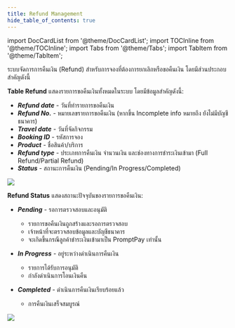 ```yaml
---
title: Refund Management
hide_table_of_contents: true
---
```


import DocCardList from '@theme/DocCardList';
import TOCInline from '@theme/TOCInline';
import Tabs from '@theme/Tabs';
import TabItem from '@theme/TabItem';

<TabItem value="Refund">

ระบบจัดการการคืนเงิน (Refund) สำหรับการจองที่ต้องการยกเลิกหรือขอคืนเงิน โดยมีส่วนประกอบสำคัญดังนี้

<Tabs>
<TabItem value="Refund List" label="Table Refund" default>

**Table Refund** แสดงรายการขอคืนเงินทั้งหมดในระบบ โดยมีข้อมูลสำคัญดังนี้:

- ***Refund date*** - วันที่ทำรายการขอคืนเงิน
- ***Refund No.*** - หมายเลขรายการขอคืนเงิน (หากขึ้น Incomplete info หมายถึง ยังไม่มีบัญชีธนาคาร)
- ***Travel date*** - วันที่จัดกิจกรรม
- ***Booking ID*** - รหัสการจอง
- ***Product*** - ชื่อสินค้า/บริการ
- ***Refund type*** - ประเภทการคืนเงิน จำนวนเงิน และช่องทางการชำระเงินเข้ามา (Full Refund/Partial Refund)
- ***Status*** - สถานะการคืนเงิน (Pending/In Progress/Completed)

![](/img/refund_page.png)

</TabItem>

<!-- <TabItem value="Create Refund" label="Create Refund">

**Create Refund** สามารถทำได้โดยมีขั้นตอนดังนี้:

 ![](/img/create_refund.png)

1. คลิกปุ่ม "Create refund"
2. กรอก Booking ID ที่ต้องการขอคืนเงิน
3. เลือกเหตุผลในการขอคืนเงิน จากตัวเลือกที่มีให้
4. เลือกประเภทการคืนเงิน:
   - ***Full Refund*** - คืนเงินเต็มจำนวน
   - ***Partial Refund*** - คืนเงินบางส่วน
5. ตรวจสอบจำนวนเงินที่จะคืน
6. กรอกข้อมูลบัญชีธนาคารสำหรับรับเงินคืน:
   - ชื่อธนาคาร
   - เลขที่บัญชี
   - ชื่อเจ้าของบัญชี
   - Swift Code (ถ้ามี)
   - ที่อยู่สำหรับการเรียกเก็บเงิน
7. แนบเอกสารที่เกี่ยวข้อง (ถ้ามี)
8. กดปุ่ม "Confirm" เพื่อยืนยันการขอคืนเงิน

</TabItem> -->

<TabItem value="Refund Status" label="Refund Status">

**Refund Status** แสดงสถานะปัจจุบันของรายการขอคืนเงิน:

- ***Pending*** - รอการตรวจสอบและอนุมัติ
  - รายการขอคืนเงินถูกสร้างและรอการตรวจสอบ
  - เจ้าหน้าที่จะตรวจสอบข้อมูลและบัญชีธนาคาร
  - จะเกิดขึ้นกรณีลูกค้าชำระเงินเข้ามาเป็น PromptPay เท่านั้น

- ***In Progress*** - อยู่ระหว่างดำเนินการคืนเงิน
  - รายการได้รับการอนุมัติ
  - กำลังดำเนินการโอนเงินคืน

- ***Completed*** - ดำเนินการคืนเงินเรียบร้อยแล้ว
  - การคืนเงินเสร็จสมบูรณ์
 
![](/img/status_refund.png)

</TabItem>

<!-- <TabItem value="Refund Management" label="การจัดการ Refund">

**การจัดการ Refund** มีฟังก์ชันการทำงานดังนี้:

![](/img/refund_details.png)

1. **ดูรายละเอียดการขอคืนเงิน**
   - ข้อมูลการจอง
   - รายละเอียดการคืนเงิน
   - ข้อมูลบัญชีธนาคาร
   - เอกสารแนบ

2. **อัพเดทสถานะการคืนเงิน**
   - เปลี่ยนสถานะเป็น In Progress
   - เปลี่ยนสถานะเป็น Completed
   - บันทึกหมายเหตุหรือความคืบหน้า

3. **แก้ไขข้อมูลการคืนเงิน**
   - แก้ไขข้อมูลบัญชีธนาคาร
   - อัพเดทเอกสารแนบ
   - แก้ไขจำนวนเงินที่คืน (กรณี Partial Refund)

4. **ตรวจสอบประวัติการทำรายการ**
   - ดูประวัติการเปลี่ยนแปลงสถานะ
   - ตรวจสอบผู้ดำเนินการ
   - ดูบันทึกการแก้ไข

</TabItem>

<TabItem value="Refund Policy" label="นโยบายการคืนเงิน">

**นโยบายการคืนเงิน** มีข้อกำหนดสำคัญดังนี้:

1. **ข้อจำกัดการคืนเงิน**
   - ค่าธรรมเนียมการอัพเกรดไม่สามารถขอคืนเงินได้
   - โค้ดส่วนลดที่ใช้ในการทำธุรกรรมไม่สามารถขอคืนเงินได้

2. **เอกสารที่ต้องใช้**
   - หลักฐานการชำระเงิน
   - เอกสารยืนยันตัวตน
   - เอกสารอื่นๆ ที่เกี่ยวข้อง

3. **ระยะเวลาดำเนินการ**
   - การตรวจสอบและอนุมัติ: 1-3 วันทำการ
   - การโอนเงินคืน: 3-7 วันทำการ

4. **ช่องทางการคืนเงิน**
   - โอนเข้าบัญชีธนาคาร
   - คืนผ่านช่องทางการชำระเงินเดิม (กรณีชำระผ่านบัตรเครดิต)

สามารถอ่านรายละเอียดเพิ่มเติมเกี่ยวกับการแก้ไข การยกเลิก การคืนเงิน และนโยบายการไม่แสดงตัวได้บน One Asia

</TabItem> -->
</Tabs>
</TabItem>

